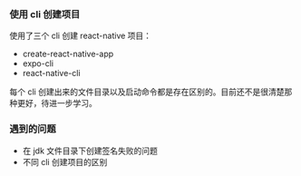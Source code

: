 ### 使用 cli 创建项目

使用了三个 cli 创建 react-native 项目：

- create-react-native-app
- expo-cli
- react-native-cli

每个 cli 创建出来的文件目录以及启动命令都是存在区别的。目前还不是很清楚那种更好，待进一步学习。

### 遇到的问题

- 在 jdk 文件目录下创建签名失败的问题
- 不同 cli 创建项目的区别

